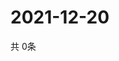 # 2021-12-20
  共 0条

  <!-- BEGIN -->
  <!-- 最后更新时间Mon Dec 20 2021 22:03:39 GMT+0000 (Coordinated Universal Time) -->
  
  <!-- END -->
  
  